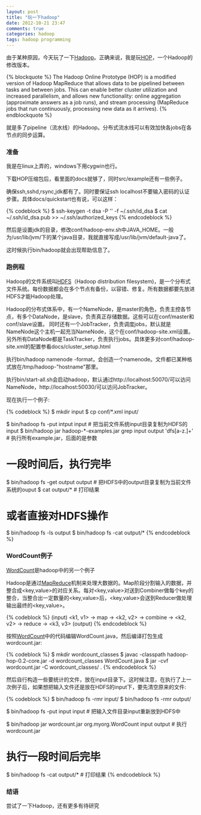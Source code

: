 ```yaml
---
layout: post
title: "玩一下hadoop"
date: 2012-10-21 23:47
comments: true
categories: hadoop
tags: hadoop programming
---
```


[HOP]: http://code.google.com/p/hop/ "HOP"
[Hadoop]: http://hadoop.apache.org/ "Hadoop"
[HDFS]: http://hadoop.apache.org/docs/stable/hdfs_design.html "HDFS"
[WordCount]:http://hadoop.apache.org/docs/stable/mapred_tutorial.html "WordCount"
[MapReduce]:http://wiki.apache.org/hadoop/HadoopMapReduce "MapReduce"

由于某种原因，今天玩了一下[Hadoop]。正确来说，我是玩[HOP]，一个Hadoop的修改版本。

{% blockquote %}
The Hadoop Online Prototype (HOP) is a modified version of Hadoop MapReduce that allows data to be pipelined between tasks and between jobs. This can enable better cluster utilization and increased parallelism, and allows new functionality: online aggregation (approximate answers as a job runs), and stream processing (MapReduce jobs that run continuously, processing new data as it arrives). 
{% endblockquote %}

就是多了pipeline（流水线）的Hadoop。分布式流水线可以有效加快各jobs在各节点的同步运算。

### 准备

我是在linux上弄的，windows下用cygwin也行。

下载HOP压缩包后，看里面的docs就够了，同时src/example还有一些例子。

确保ssh,sshd,rsync,jdk都有了。同时要保证ssh localhost不要输入密码的认证步骤。具体docs/quickstart也有说，可以这样：

{% codeblock %}
$ ssh-keygen -t dsa -P '' -f ~/.ssh/id_dsa
$ cat ~/.ssh/id_dsa.pub >> ~/.ssh/authorized_keys
{% endcodeblock %}

然后是设置jdk的目录，修改conf/hadoop-env.sh中JAVA_HOME。一般为/usr/lib/jvm/下的某个java目录，我就直接写成/usr/lib/jvm/default-java了。

这时候执行bin/hadoop就会出现帮助信息了。

### 跑例程

<!-- more -->

Hadoop的文件系统叫[HDFS]（Hadoop distribution filesystem)，是一个分布式文件系统。每份数据都会在多个节点有备份，以容错、修复。所有数据都要先放进HDFS才能Hadoop处理。

Hadoop的分布式体系中，有一个NameNode，是master的角色，负责主控各节点，有多个DataNode，是slave，负责真正存储数据。这些可以在conf/master和conf/slave设置。
同时还有一个JobTracker，负责调度jobs，默认就是NameNode这个主机一起充当NameNode，这个在conf/hadoop-site.xml设置。另外所有DataNode都是TaskTracker，负责执行jobs。具体更多对conf/hadoop-site.xml的配置参看docs/cluster_setup.html

执行bin/hadoop namenode -format，会创造一个namenode。文件都已某种格式放在/tmp/hadoop-"hostname"那里。

执行bin/start-all.sh会启动hadoop，默认通过http://localhost:50070/可以访问NameNode，http://localhost:50030/可以访问JobTracker。

现在执行一个例子:

{% codeblock %}
$ mkdir input
$ cp conf/*.xml input/

$ bin/hadoop fs -put intput input   # 把当前文件系统input目录复制为HDFS的input
$ bin/hadoop jar hadoop-*-examples.jar grep input output 'dfs[a-z.]+'  # 执行所有example.jar，后面的是参数

# 一段时间后，执行完毕 #
$ bin/hadoop fs -get output output # 把HDFS中的output目录复制为当前文件系统的ouput
$ cat output/* # 打印结果

# 或者直接对HDFS操作 #
$ bin/hadoop fs -ls output
$ bin/hadoop fs -cat output/*
{% endcodeblock %}

### WordCount例子

[WordCount]是hadoop中的另一个例子

Hadoop是通过[MapReduce]机制来处理大数据的。Map阶段分割输入的数据，并整合成\<key,value\>的对应关系。每对\<key,value\>对送到Combiner做每个key的整合，当整合出一定数量的\<key,value\>后，\<key,value\>会送到Reducer做处理输出最终的\<key,value\>。

{% codeblock %}
(input) <k1, v1> -> map -> <k2, v2> -> combine -> <k2, v2> -> reduce -> <k3, v3> (output) 
{% endcodeblock %}

按照[WordCount]中的代码编辑WordCount.java，然后编译打包生成wordcount.jar:

{% codeblock %}
$ mkdir wordcount_classes
$ javac -classpath hadoop-hop-0.2-core.jar -d wordcount_classes WordCount.java
$ jar -cvf wordcount.jar -C wordcount_classes/ . 
{% endcodeblock %}


然后自行构造一些要统计的文件，放在input目录下。这时候注意，在执行了上一次例子后，如果想把输入文件还是放在HDFS的input下，要先清空原来的文件:

{% codeblock %}
$ bin/hadoop fs -rmr input/
$ bin/hadoop fs -rmr output/

$ bin/hadoop fs -put input input # 把输入文件目录input重新放到HDFS中

$ bin/hadoop jar wordcount.jar org.myorg.WordCount input output  # 执行wordcount.jar

# 执行一段时间后完毕 #

$ bin/hadoop fs -cat output/*  # 打印结果
{% endcodeblock %}


### 结语

尝试了一下Hadoop，还有更多有待研究
